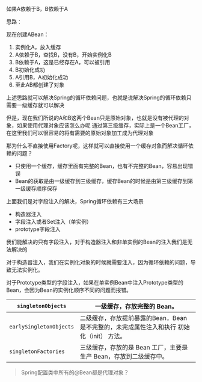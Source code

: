 如果A依赖于B，B依赖于A

思路：

现在创建ABean：

1. 实例化A，放入缓存
2. A依赖于B，查找B，没有B，开始实例化B
3. B依赖于A，这是已经存在A，可以被引用
4. B初始化成功
5. A引用B，A初始化成功
6. 至此AB都创建了对象

上述思路就可以解决Spring的循环依赖问题，也就是说解决Spring的循环依赖只需要一级缓存就可以解决

但是，现在我们所说的A和B这两个Bean只是原始对象，也就是没有被代理的对象，如果使用代理对象应该怎么办呢
通过第三级缓存，实际上是一个Bean工厂，在这里我们可以很容易的将有需要的原始对象加工成为代理对象

那为什么不直接使用Factory呢，这样就可以直接使用一个缓存对象而解决循环依赖的问题？

- 只使用一个缓存，缓存里面有完整的Bean，也有不完整的Bean，容易出现错误
- Bean的获取是由一级缓存到三级缓存，缓存Bean的时候是由第三级缓存到第一级缓存顺序保存



上面我们是对字段注入的解决，Spring循环依赖有三大场景

- 构造器注入
- 字段注入或者Set注入（单实例）
- prototype字段注入

我们能解决的只有字段注入，对于构造器注入和非单实例的Bean的注入我们是无法解决的

对于构造器注入，我们在实例化对象的时候就需要注入，因为循环依赖的问题，导致无法实例化。

对于Prototype类型的字段注入，如果在单实例Bean中注入Prototype类型的Bean，会因为Bean的实例化顺序不同的问题而报错。

| `singletonObjects`      | 一级缓存，存放完整的 Bean。                                  |
| ----------------------- | ------------------------------------------------------------ |
| `earlySingletonObjects` | 二级缓存，存放提前暴露的Bean，Bean 是不完整的，未完成属性注入和执行 初始化（init） 方法。 |
| `singletonFactories`    | 三级缓存，存放的是 Bean 工厂，主要是生产 Bean，存放到二级缓存中。 |

> Spring配置类中所有的@Bean都是代理对象？